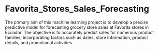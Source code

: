 # Favorita_Stores_Sales_Forecasting
The primary aim of this machine learning project is to develop a precise predictive model for forecasting grocery store sales at Favorita stores in Ecuador. The objective is to accurately predict sales for numerous product families, incorporating factors such as dates, store information, product details, and promotional activities. 

